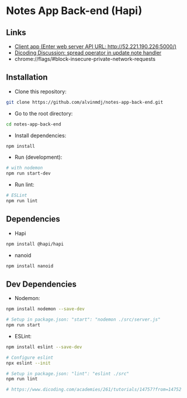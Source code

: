 # Notes App Back-end (Hapi)

## Links

- [Client app (Enter web server API URL: http://52.221.190.226:5000/)](http://notesapp-v1.dicodingacademy.com/)
- [Dicoding Discussion: spread operator in update note handler](https://www.dicoding.com/academies/261/discussions/115597)
- chrome://flags/#block-insecure-private-network-requests

## Installation

- Clone this repository:

```sh
git clone https://github.com/alvinmdj/notes-app-back-end.git
```

- Go to the root directory:

```sh
cd notes-app-back-end
```

- Install dependencies:

```sh
npm install
```

- Run (development):

```sh
# with nodemon
npm run start-dev
```

- Run lint:

```sh
# ESLint
npm run lint
```

## Dependencies

- Hapi

```sh
npm install @hapi/hapi
```

- nanoid

```sh
npm install nanoid
```

## Dev Dependencies

- Nodemon:

```sh
npm install nodemon --save-dev

# Setup in package.json: "start": "nodemon ./src/server.js"
npm run start
```

- ESLint:

```sh
npm install eslint --save-dev

# Configure eslint
npx eslint --init

# Setup in package.json: "lint": "eslint ./src"
npm run lint

# https://www.dicoding.com/academies/261/tutorials/14757?from=14752
```
